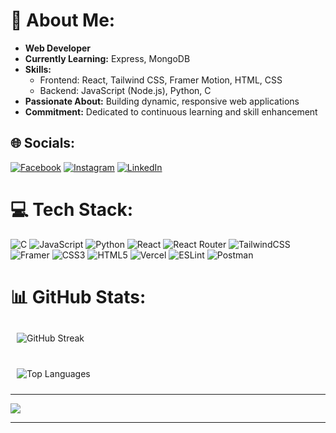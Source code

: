 # 💫 About Me:
- **Web Developer**
- **Currently Learning:** Express, MongoDB
- **Skills:**
  - Frontend: React, Tailwind CSS, Framer Motion, HTML, CSS
  - Backend: JavaScript (Node.js), Python, C
- **Passionate About:** Building dynamic, responsive web applications
- **Commitment:** Dedicated to continuous learning and skill enhancement


## 🌐 Socials:
[![Facebook](https://img.shields.io/badge/Facebook-%231877F2.svg?style=for-the-badge&logo=Facebook&logoColor=white)](https://facebook.com/RahulR0YNipon) 
[![Instagram](https://img.shields.io/badge/Instagram-%23E4405F.svg?style=for-the-badge&logo=Instagram&logoColor=white)](https://instagram.com/rahulroynipon) 
[![LinkedIn](https://img.shields.io/badge/LinkedIn-%230077B5.svg?style=for-the-badge&logo=linkedin&logoColor=white)](https://linkedin.com/in/rahulroynipon) 

# 💻 Tech Stack:
![C](https://img.shields.io/badge/c-%2300599C.svg?style=for-the-badge&logo=c&logoColor=white) 
![JavaScript](https://img.shields.io/badge/javascript-%23323330.svg?style=for-the-badge&logo=javascript&logoColor=%23F7DF1E) 
![Python](https://img.shields.io/badge/python-3670A0?style=for-the-badge&logo=python&logoColor=ffdd54) 
![React](https://img.shields.io/badge/react-%2320232a.svg?style=for-the-badge&logo=react&logoColor=%2361DAFB) 
![React Router](https://img.shields.io/badge/React_Router-CA4245?style=for-the-badge&logo=react-router&logoColor=white) 
![TailwindCSS](https://img.shields.io/badge/tailwindcss-%2338B2AC.svg?style=for-the-badge&logo=tailwind-css&logoColor=white)
![Framer](https://img.shields.io/badge/Framer-black?style=for-the-badge&logo=framer&logoColor=blue)
![CSS3](https://img.shields.io/badge/css3-%231572B6.svg?style=for-the-badge&logo=css3&logoColor=white) 
![HTML5](https://img.shields.io/badge/html5-%23E34F26.svg?style=for-the-badge&logo=html5&logoColor=white)
![Vercel](https://img.shields.io/badge/vercel-%23000000.svg?style=for-the-badge&logo=vercel&logoColor=white)
![ESLint](https://img.shields.io/badge/ESLint-4B3263?style=for-the-badge&logo=eslint&logoColor=white) 
![Postman](https://img.shields.io/badge/Postman-FF6C37?style=for-the-badge&logo=postman&logoColor=white)


# 📊 GitHub Stats:
<div style="display: flex; flex-wrap: wrap; justify-content: center; gap: 20px;">

  <img src="https://github-readme-streak-stats.herokuapp.com/?user=rahulroynipon&theme=dark&hide_border=true" alt="GitHub Streak" style="flex: 1 1 300px; margin: 10px;">
  <img src="https://github-readme-stats.vercel.app/api/top-langs/?username=rahulroynipon&theme=dark&hide_border=true&include_all_commits=false&count_private=false&layout=compact" alt="Top Languages" style="flex: 1 1 300px; margin: 10px;">
</div>

---
[![](https://visitcount.itsvg.in/api?id=rahulroynipon&icon=0&color=0)](https://visitcount.itsvg.in)

---

<!-- Proudly created with GPRM ( https://gprm.itsvg.in ) -->
